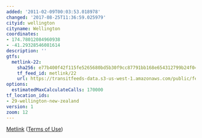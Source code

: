 ```yaml
---
added: '2011-02-09T00:03:53.018978'
changed: '2017-08-25T11:36:59.025979'
cityid: wellington
cityname: Wellington
coordinates:
- 174.78012084960938
- -41.29328546081614
description: ''
gtfs:
  metlink-22:
    sha256: e77b400f42f115fe5265680bd5b30f9cc87791bb168e654312799b24f049b648
    tf_feed_id: metlink/22
    url: https://transitfeeds-data.s3-us-west-1.amazonaws.com/public/feeds/metlink/22/20170808/gtfs.zip
options:
  estimatedMaxCalculateCalls: 170000
tf_location_ids:
- 29-wellington-new-zealand
version: 1
zoom: 12
---
```


[Metlink](http://www.metlink.org.nz/) ([Terms of Use](http://www.metlink.org.nz/gtf-terms-of-use/))
